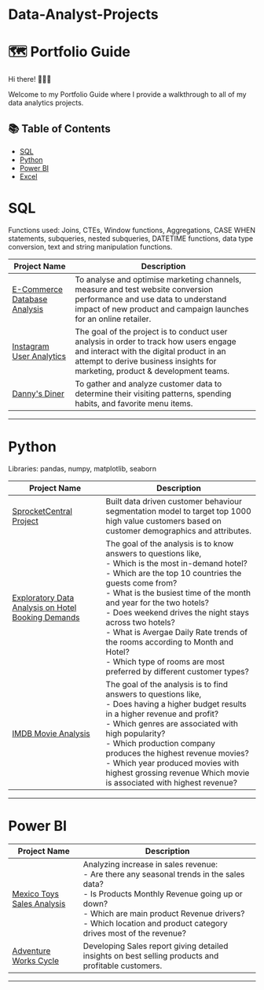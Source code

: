 # Data-Analyst-Projects

# 🗺 Portfolio Guide

Hi there! 🙋🏻‍♀️

Welcome to my Portfolio Guide where I provide a walkthrough to all of my data analytics projects.

## 📚 Table of Contents
- [SQL](#sql)
- [Python](#python)
- [Power BI](#powerbi)
- [Excel](#excel)

# SQL

Functions used: Joins, CTEs, Window functions, Aggregations, CASE WHEN statements, subqueries, nested subqueries, DATETIME functions, data type conversion, text and string manipulation functions.

| Project Name | Description |
|---|---|
|  [E-Commerce Database Analysis](https://github.com/ImRuchiShah/ECommerce-Database-Analysis-using-MySQL.git) | To analyse and optimise marketing channels, measure and test website conversion performance and use data to understand impact of new product and campaign launches for an online retailer. |  
| [Instagram User Analytics](https://github.com/ImRuchiShah/Instagram-User-Analytics-using-SQL.git) | The goal of the project is to conduct user analysis in order to track how users engage and interact with the digital product in an attempt to derive business insights for marketing, product & development teams. |
|[Danny's Diner](https://github.com/ImRuchiShah/SQL-Projects.git) |	To gather and analyze customer data to determine their visiting patterns, spending habits, and favorite menu items.|

***

# Python

Libraries: pandas, numpy, matplotlib, seaborn

| Project Name | Description |    
|---|---|
| [SprocketCentral Project](https://github.com/ImRuchiShah/KPMG-Virtual-Internship-Data-Analysis.git) | Built data driven customer behaviour segmentation model to target top 1000 high value customers based on customer demographics and attributes. |
| [Exploratory Data Analysis on Hotel Booking Demands](https://github.com/ImRuchiShah/Exploratory-Data-Analysis-using-Python-on-Hotel-Bookings-Demand.git) | The goal of the analysis is to know answers to questions like,<br/> - Which is the most in-demand hotel?<br/> - Which are the top 10 countries the guests come from?<br/> - What is the busiest time of the month and year for the two hotels?<br/> - Does weekend drives the night stays across two hotels?<br/> - What is Avergae Daily Rate trends of the rooms according to Month and Hotel?<br/> - Which type of rooms are most preferred by different customer types? |
| [IMDB Movie Analysis](https://github.com/ImRuchiShah/TMDB-Movie-Analysis.git) |The goal of the analysis is to find answers to questions like,<br/>- Does having a higher budget results in a higher revenue and profit?<br/>- Which genres are associated with high popularity?<br/>- Which production company produces the highest revenue movies?<br/>- Which year produced movies with highest grossing revenue Which movie is associated with highest revenue? |

***

# Power BI

| Project Name | Description |
|---|---|
| [Mexico Toys Sales Analysis](https://github.com/ImRuchiShah/Data-Analysis-using-PowerBi-on-Mexico-Toys-Sales.git) |  Analyzing increase in sales revenue:<br/> - Are there any seasonal trends in the sales data?<br/> - Is Products Monthly Revenue going up or down?<br/> - Which are main product Revenue drivers?<br/> - Which location and product category drives most of the revenue? |
| [Adventure Works Cycle](https://github.com/ImRuchiShah/Data-Analysis-using-PowerBI-on-Adventure-Works-Cycle.git) |  Developing Sales report giving detailed insights on best selling products and profitable customers. |

***
